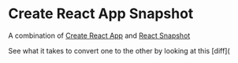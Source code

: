 # Create React App Snapshot

A combination of [Create React App](https://github.com/facebookincubator/create-react-app) and [React Snapshot](https://github.com/geelen/react-snapshot)

See what it takes to convert one to the other by looking at this [diff](
